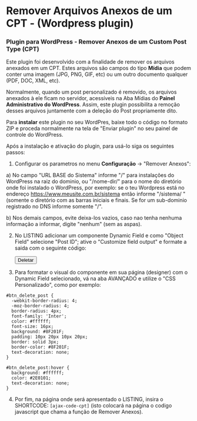 # Remover Arquivos Anexos de um CPT - (Wordpress plugin)
### Plugin para WordPress - Remover Anexos de um Custom Post Type (CPT)

Este plugin foi desenvolvido com a finalidade de remover os arquivos anexados em um CPT.  Estes arquivos são campos do tipo **Mídia** que podem conter uma imagem (JPG, PNG, GIF, etc) ou um outro documento qualquer (PDF, DOC, XML, etc).

Normalmente, quando um post personalizado é removido, os arquivos anexados à ele ficam no servidor, acessíveis na Aba Mídias do **Painel Administrativo do WordPress**.  Assim, este plugin possibilita a remoção desses arquivos juntamente com a deleção do Post propriamente dito.

Para **instalar** este plugin no seu WordPres, baixe todo o código no formato ZIP e proceda normalmente na tela de "Enviar plugin" no seu painel de controle do WordPress.

Após a instalação e ativação do plugin, para usá-lo siga os seguintes passos:

1) Configurar os parametros no menu **Configuração** -> "Remover Anexos":

a) No campo "URL BASE do Sistema" informe "/" para instalações do WordPress na raiz do dominio, ou "/nome-dir/" para o nome do diretório onde foi instalado o WordPress, por exemplo:  se o teu Wordpress está no endereço https://www.meusite.com.br/sistema então informe "/sistema/ " (somente o diretório com as barras iniciais e finais.  Se for um sub-dominio registrado no DNS informe somente "/".

b) Nos demais campos, evite deixa-los vazios, caso nao tenha nenhuma informação a informar, digite "nenhum" (sem as aspas).

2) No LISTING adicionar um componente Dynamic Field e como "Object Field" selecione "Post ID";  ative o "Customize field output" e formate a saida com o seguinte código:

	<button type="button" id="btn_delete_post" onclick="javascript: remover_cpt(%s);" ><i class="fa  fa-trash-alt"></i>  Deletar</button> 
3) Para formatar o visual do componente em sua página (designer) com o Dynamic Field selecionado, vá na aba AVANÇADO e utilize o "CSS Personalizado", como por exemplo:
```
#btn_delete_post {
  -webkit-border-radius: 4;
  -moz-border-radius: 4;
  border-radius: 4px;
  font-family: 'Inter';
  color: #ffffff;
  font-size: 16px;
  background: #8F201F;
  padding: 10px 20px 10px 20px;
  border: solid 3px;
  border-color: #8F201F;
  text-decoration: none;
}

#btn_delete_post:hover {
  background: #ffffff;
  color: #2E0101;
  text-decoration: none;
}
``` 
4) Por fim, na página onde será apresentado o LISTING, insira o SHORTCODE:   ```[ajax-code-cpt]```  (isto colocará na página o codigo javascript que chama a função de Remover Anexos).

